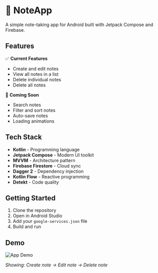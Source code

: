 # 📝 NoteApp

A simple note-taking app for Android built with Jetpack Compose and Firebase.

## Features

✅ **Current Features**
- Create and edit notes
- View all notes in a list
- Delete individual notes
- Delete all notes

🚧 **Coming Soon**
- Search notes
- Filter and sort notes
- Auto-save notes
- Loading animations

## Tech Stack

- **Kotlin** - Programming language
- **Jetpack Compose** - Modern UI toolkit
- **MVVM** - Architecture pattern
- **Firebase Firestore** - Cloud sync
- **Dagger 2** - Dependency injection
- **Kotlin Flow** - Reactive programming
- **Detekt** - Code quality

## Getting Started

1. Clone the repository
2. Open in Android Studio
3. Add your `google-services.json` file
4. Build and run

## Demo

![App Demo](demo/app-demo.gif)

*Showing: Create note → Edit note → Delete note*